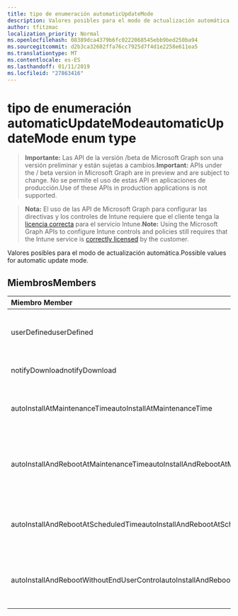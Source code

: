 ```yaml
---
title: tipo de enumeración automaticUpdateMode
description: Valores posibles para el modo de actualización automática.
author: tfitzmac
localization_priority: Normal
ms.openlocfilehash: 08389dca4379b6fc0222068545ebb9bed250ba94
ms.sourcegitcommit: d2b3ca32602ffa76cc7925d7f4d1e2258e611ea5
ms.translationtype: MT
ms.contentlocale: es-ES
ms.lasthandoff: 01/11/2019
ms.locfileid: "27863416"
---
```

# <a name="automaticupdatemode-enum-type"></a><span data-ttu-id="27f08-103">tipo de enumeración automaticUpdateMode</span><span class="sxs-lookup"><span data-stu-id="27f08-103">automaticUpdateMode enum type</span></span>

> <span data-ttu-id="27f08-104">**Importante:** Las API de la versión /beta de Microsoft Graph son una versión preliminar y están sujetas a cambios.</span><span class="sxs-lookup"><span data-stu-id="27f08-104">**Important:** APIs under the / beta version in Microsoft Graph are in preview and are subject to change.</span></span> <span data-ttu-id="27f08-105">No se permite el uso de estas API en aplicaciones de producción.</span><span class="sxs-lookup"><span data-stu-id="27f08-105">Use of these APIs in production applications is not supported.</span></span>

> <span data-ttu-id="27f08-106">**Nota:** El uso de las API de Microsoft Graph para configurar las directivas y los controles de Intune requiere que el cliente tenga la [licencia correcta](https://go.microsoft.com/fwlink/?linkid=839381) para el servicio Intune.</span><span class="sxs-lookup"><span data-stu-id="27f08-106">**Note:** Using the Microsoft Graph APIs to configure Intune controls and policies still requires that the Intune service is [correctly licensed](https://go.microsoft.com/fwlink/?linkid=839381) by the customer.</span></span>

<span data-ttu-id="27f08-107">Valores posibles para el modo de actualización automática.</span><span class="sxs-lookup"><span data-stu-id="27f08-107">Possible values for automatic update mode.</span></span>
## <a name="members"></a><span data-ttu-id="27f08-108">Miembros</span><span class="sxs-lookup"><span data-stu-id="27f08-108">Members</span></span>
|<span data-ttu-id="27f08-109">Miembro	</span><span class="sxs-lookup"><span data-stu-id="27f08-109">Member</span></span>|<span data-ttu-id="27f08-110">Valor</span><span class="sxs-lookup"><span data-stu-id="27f08-110">Value</span></span>|<span data-ttu-id="27f08-111">Description</span><span class="sxs-lookup"><span data-stu-id="27f08-111">Description</span></span>|
|:---|:---|:---|
|<span data-ttu-id="27f08-112">userDefined</span><span class="sxs-lookup"><span data-stu-id="27f08-112">userDefined</span></span>|<span data-ttu-id="27f08-113">0</span><span class="sxs-lookup"><span data-stu-id="27f08-113">0</span></span>|<span data-ttu-id="27f08-114">Definido por el usuario, valor predeterminado, sin intención.</span><span class="sxs-lookup"><span data-stu-id="27f08-114">User Defined, default value, no intent.</span></span>|
|<span data-ttu-id="27f08-115">notifyDownload</span><span class="sxs-lookup"><span data-stu-id="27f08-115">notifyDownload</span></span>|<span data-ttu-id="27f08-116">1</span><span class="sxs-lookup"><span data-stu-id="27f08-116">1</span></span>|<span data-ttu-id="27f08-117">Notificar al descargarlos.</span><span class="sxs-lookup"><span data-stu-id="27f08-117">Notify on download.</span></span>|
|<span data-ttu-id="27f08-118">autoInstallAtMaintenanceTime</span><span class="sxs-lookup"><span data-stu-id="27f08-118">autoInstallAtMaintenanceTime</span></span>|<span data-ttu-id="27f08-119">2</span><span class="sxs-lookup"><span data-stu-id="27f08-119">2</span></span>|<span data-ttu-id="27f08-120">Instalación automática en tiempo de mantenimiento.</span><span class="sxs-lookup"><span data-stu-id="27f08-120">Auto-install at maintenance time.</span></span>|
|<span data-ttu-id="27f08-121">autoInstallAndRebootAtMaintenanceTime</span><span class="sxs-lookup"><span data-stu-id="27f08-121">autoInstallAndRebootAtMaintenanceTime</span></span>|<span data-ttu-id="27f08-122">3</span><span class="sxs-lookup"><span data-stu-id="27f08-122">3</span></span>|<span data-ttu-id="27f08-123">La instalación automática y reinicie el equipo en el momento de mantenimiento.</span><span class="sxs-lookup"><span data-stu-id="27f08-123">Auto-install and reboot at maintenance time.</span></span>|
|<span data-ttu-id="27f08-124">autoInstallAndRebootAtScheduledTime</span><span class="sxs-lookup"><span data-stu-id="27f08-124">autoInstallAndRebootAtScheduledTime</span></span>|<span data-ttu-id="27f08-125">4</span><span class="sxs-lookup"><span data-stu-id="27f08-125">4</span></span>|<span data-ttu-id="27f08-126">La instalación automática y reinicie el equipo en la hora programada.</span><span class="sxs-lookup"><span data-stu-id="27f08-126">Auto-install and reboot at scheduled time.</span></span>|
|<span data-ttu-id="27f08-127">autoInstallAndRebootWithoutEndUserControl</span><span class="sxs-lookup"><span data-stu-id="27f08-127">autoInstallAndRebootWithoutEndUserControl</span></span>|<span data-ttu-id="27f08-128">5</span><span class="sxs-lookup"><span data-stu-id="27f08-128">5</span></span>|<span data-ttu-id="27f08-129">La instalación automática y reiniciar sin control de usuario final</span><span class="sxs-lookup"><span data-stu-id="27f08-129">Auto-install and restart without end-user control</span></span>|





